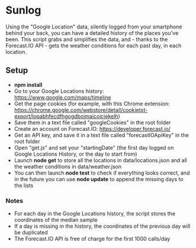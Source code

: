 Sunlog
========

Using the "Google Location" data, silently logged from your smartphone behind your back, you can have a detailed history of the places you've been.
This script grabs and simplifies the data, and - thanks to the Forecast.IO API - gets the weather conditions for each past day, in each location.


## Setup

- **npm install**
- Go to your Google Locations history: https://www.google.com/maps/timeline
- Get the page cookies (for example, with this Chrome extension: https://chrome.google.com/webstore/detail/cookietxt-export/lopabhfecdfhgogdbojmaicoicjekelh)
- Save them in a text file called "googleCookies" in the root folder
- Create an account on Forecast.IO: https://developer.forecast.io/
- Get an API key, and save it in a text file called "forecastIOApiKey" in the root folder
- Open "get.js" and set your "startingDate" (the first day logged on Google Locations History, or the day to start from)
- Launch **node get** to store all the locations in data/locations.json and all the weather conditions in data/weather.json
- You can then launch **node test** to check if everything looks correct, and in the future you can use **node update** to append the missing days to the lists


### Notes

- For each day in the Google Locations history, the script stores the coordinates of the median sample
- If a day is missing in the history, the coordinates of the previous day will be duplicated
- The Forecast.IO API is free of charge for the first 1000 calls/day
